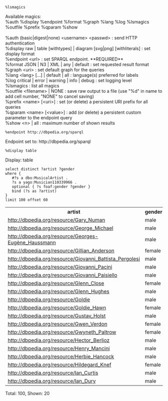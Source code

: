 

```sparql
%lsmagics
```


<div class="krn-spql"><div class="magic-help">Available magics:<br/>%auth  %display  %endpoint  %format  %graph  %lang  %log  %lsmagics  %outfile  %prefix  %qparam  %show<br/><br/>%auth (basic|digest|none) &lt;username&gt; &lt;passwd&gt; : send HTTP authentication<br/>%display raw | table [withtypes] | diagram [svg|png] [withliterals] : set display format<br/>%endpoint &lt;url&gt; : set SPARQL endpoint. **REQUIRED**<br/>%format JSON | N3 | XML | any | default : set requested result format<br/>%graph &lt;uri&gt; : set default graph for the queries<br/>%lang &lt;lang&gt; [...] | default | all : language(s) preferred for labels<br/>%log critical | error | warning | info | debug : set logging level<br/>%lsmagics  : list all magics<br/>%outfile &lt;filename&gt; | NONE : save raw output to a file (use &quot;%d&quot; in name to add cell number, &quot;NONE&quot; to cancel saving)<br/>%prefix &lt;name&gt; [&lt;uri&gt;] : set (or delete) a persistent URI prefix for all queries<br/>%qparam &lt;name&gt; [&lt;value&gt;] : add (or delete) a persistent custom parameter to the endpoint query<br/>%show &lt;n&gt; | all : maximum number of shown results</div></div>



```sparql
%endpoint http://dbpedia.org/sparql
```


<div class="krn-spql"><div class="magic">Endpoint set to: http://dbpedia.org/sparql</div></div>



```sparql
%display table
```


<div class="krn-spql"><div class="magic">Display: table</div></div>



```sparql
select distinct ?artist ?gender
where {
   #?s a dbo:MusicalArtist .
   ?s a yago:Musician110339966 .
   optional { ?s foaf:gender ?gender }
   bind (?s as ?artist)
}
limit 100 offset 60
```


<div class="krn-spql"><table><tr class=hdr><th>artist</th>
<th>gender</th></tr><tr class=odd><td class=val><a href="http://dbpedia.org/resource/Gary_Numan" target="_other">http://dbpedia.org/resource/Gary_Numan</a></td>
<td class=val>male</td></tr><tr class=even><td class=val><a href="http://dbpedia.org/resource/George_Michael" target="_other">http://dbpedia.org/resource/George_Michael</a></td>
<td class=val>male</td></tr><tr class=odd><td class=val><a href="http://dbpedia.org/resource/Georges-Eugène_Haussmann" target="_other">http://dbpedia.org/resource/Georges-Eugène_Haussmann</a></td>
<td class=val>male</td></tr><tr class=even><td class=val><a href="http://dbpedia.org/resource/Gillian_Anderson" target="_other">http://dbpedia.org/resource/Gillian_Anderson</a></td>
<td class=val>female</td></tr><tr class=odd><td class=val><a href="http://dbpedia.org/resource/Giovanni_Battista_Pergolesi" target="_other">http://dbpedia.org/resource/Giovanni_Battista_Pergolesi</a></td>
<td class=val>male</td></tr><tr class=even><td class=val><a href="http://dbpedia.org/resource/Giovanni_Pacini" target="_other">http://dbpedia.org/resource/Giovanni_Pacini</a></td>
<td class=val>male</td></tr><tr class=odd><td class=val><a href="http://dbpedia.org/resource/Giovanni_Paisiello" target="_other">http://dbpedia.org/resource/Giovanni_Paisiello</a></td>
<td class=val>male</td></tr><tr class=even><td class=val><a href="http://dbpedia.org/resource/Glenn_Close" target="_other">http://dbpedia.org/resource/Glenn_Close</a></td>
<td class=val>female</td></tr><tr class=odd><td class=val><a href="http://dbpedia.org/resource/Glenn_Hughes" target="_other">http://dbpedia.org/resource/Glenn_Hughes</a></td>
<td class=val>male</td></tr><tr class=even><td class=val><a href="http://dbpedia.org/resource/Goldie" target="_other">http://dbpedia.org/resource/Goldie</a></td>
<td class=val>male</td></tr><tr class=odd><td class=val><a href="http://dbpedia.org/resource/Goldie_Hawn" target="_other">http://dbpedia.org/resource/Goldie_Hawn</a></td>
<td class=val>female</td></tr><tr class=even><td class=val><a href="http://dbpedia.org/resource/Gustav_Holst" target="_other">http://dbpedia.org/resource/Gustav_Holst</a></td>
<td class=val>male</td></tr><tr class=odd><td class=val><a href="http://dbpedia.org/resource/Gwen_Verdon" target="_other">http://dbpedia.org/resource/Gwen_Verdon</a></td>
<td class=val>female</td></tr><tr class=even><td class=val><a href="http://dbpedia.org/resource/Gwyneth_Paltrow" target="_other">http://dbpedia.org/resource/Gwyneth_Paltrow</a></td>
<td class=val>female</td></tr><tr class=odd><td class=val><a href="http://dbpedia.org/resource/Hector_Berlioz" target="_other">http://dbpedia.org/resource/Hector_Berlioz</a></td>
<td class=val>male</td></tr><tr class=even><td class=val><a href="http://dbpedia.org/resource/Henry_Mancini" target="_other">http://dbpedia.org/resource/Henry_Mancini</a></td>
<td class=val>male</td></tr><tr class=odd><td class=val><a href="http://dbpedia.org/resource/Herbie_Hancock" target="_other">http://dbpedia.org/resource/Herbie_Hancock</a></td>
<td class=val>male</td></tr><tr class=even><td class=val><a href="http://dbpedia.org/resource/Hildegard_Knef" target="_other">http://dbpedia.org/resource/Hildegard_Knef</a></td>
<td class=val>female</td></tr><tr class=odd><td class=val><a href="http://dbpedia.org/resource/Ian_Curtis" target="_other">http://dbpedia.org/resource/Ian_Curtis</a></td>
<td class=val>male</td></tr><tr class=even><td class=val><a href="http://dbpedia.org/resource/Ian_Dury" target="_other">http://dbpedia.org/resource/Ian_Dury</a></td>
<td class=val>male</td></tr></table><div class="tinfo">Total: 100, Shown: 20</div></div>

